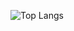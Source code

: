 ![Top Langs](https://github-readme-stats.vercel.app/api/top-langs/?username=kremergustavo&hide=java,html)
